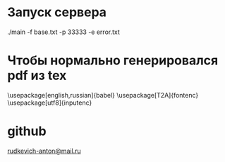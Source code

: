 # Запуск сервера
./main -f base.txt -p 33333 -e error.txt

# Чтобы нормально генерировался pdf из tex

\usepackage[english,russian]{babel}
\usepackage[T2A]{fontenc}
\usepackage[utf8]{inputenc}

# github
rudkevich-anton@mail.ru